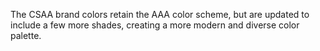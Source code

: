 The CSAA brand colors retain the AAA color scheme, but are updated to include a few more shades, creating a more modern and diverse color palette.
